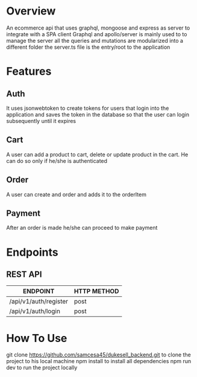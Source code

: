 # Overview
An ecommerce api that uses graphql, mongoose and express as server to integrate with a SPA client
Graphql and apollo/server is mainly used to to manage the server all the queries and mutations are modularized into a different folder
the server.ts file is the entry/root to the application
# Features
## Auth
It uses jsonwebtoken to create tokens for users that login into the application and saves the token in the database so that the user can login subsequently until it expires
## Cart
A user can add a product to cart, delete or update product in the cart. He can do so only if he/she is authenticated
## Order
A user can create and order and adds it to the orderItem
## Payment
After an order is made he/she can proceed to make payment

# Endpoints
## REST API


| ENDPOINT  | HTTP METHOD |
| ------------- | ------------- |  
| /api/v1/auth/register  | post  |
| /api/v1/auth/login | post |



# How To Use
git clone https://github.com/samcesa45/dukesell_backend.git to clone the project to his local machine
npm install to install all dependencies
npm run dev to run the project locally
